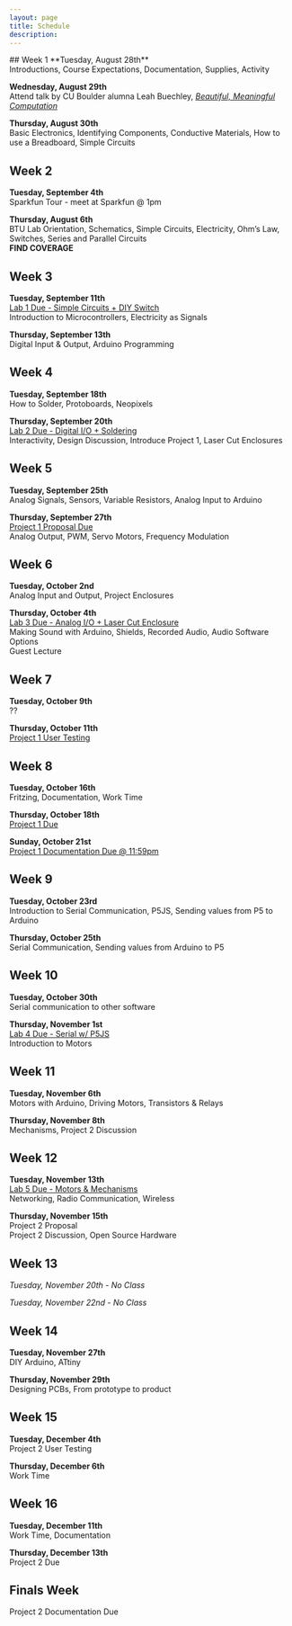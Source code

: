 ```yaml
---
layout: page
title: Schedule
description:
---
```


<span class="week">
## Week 1
<span class="ass">**Tuesday, August 28th**</span> <br>
Introductions, Course Expectations, Documentation, Supplies, Activity

<span class="ass">**Wednesday, August 29th**</span> <br>
Attend talk by CU Boulder alumna Leah Buechley, *[Beautiful, Meaningful Computation](https://www.colorado.edu/atlas/2018/08/14/leah-buechley-cu-boulder-alumna-speaks-beautiful-meaningful-computation)*

<span class="ass">**Thursday, August 30th**</span> <br>
Basic Electronics, Identifying Components, Conductive Materials, How to use a Breadboard, Simple Circuits


## Week 2
<span class="ass">**Tuesday, September 4th**</span> <br>
Sparkfun Tour - meet at Sparkfun @ 1pm

<span class="ass">**Thursday, August 6th**</span> <br>
BTU Lab Orientation, Schematics, Simple Circuits, Electricity, Ohm’s Law, Switches, Series and Parallel Circuits<br>
**FIND COVERAGE**


## Week 3
<span class="ass">**Tuesday, September 11th**</span> <br>
<span class="lab">[Lab 1 Due - Simple Circuits + DIY Switch](/Object-F18//lab1)</span><br>
Introduction to Microcontrollers, Electricity as Signals

<span class="ass">**Thursday, September 13th**</span> <br>
Digital Input & Output, Arduino Programming


## Week 4
<span class="ass">**Tuesday, September 18th**</span> <br>
How to Solder, Protoboards, Neopixels

<span class="ass">**Thursday, September 20th**</span> <br>
<span class="lab">[Lab 2 Due - Digital I/O + Soldering](/Object-F18//lab2)</span><br>
Interactivity, Design Discussion, Introduce Project 1, Laser Cut Enclosures


## Week 5
<span class="ass">**Tuesday, September 25th**</span> <br>
Analog Signals, Sensors, Variable Resistors, Analog Input to Arduino

<span class="ass">**Thursday, September 27th**</span> <br>
<span class="proj">[Project 1 Proposal Due](/Object-F18//project1)</span><br>
Analog Output, PWM, Servo Motors, Frequency Modulation


## Week 6
<span class="ass">**Tuesday, October 2nd**</span> <br>
Analog Input and Output, Project Enclosures

<span class="ass">**Thursday, October 4th**</span> <br>
<span class="lab">[Lab 3 Due - Analog I/O + Laser Cut Enclosure](/Object-F18//lab3)</span><br>
Making Sound with Arduino, Shields, Recorded Audio, Audio Software Options <br>
Guest Lecture


## Week 7
<span class="ass">**Tuesday, October 9th**</span> <br>
??

<span class="ass">**Thursday, October 11th**</span> <br>
<span class="proj">[Project 1 User Testing](/Object-F18//project1)</span><br>


## Week 8
<span class="ass">**Tuesday, October 16th**</span> <br>
Fritzing, Documentation, Work Time

<span class="ass">**Thursday, October 18th**</span> <br>
<span class="proj">[Project 1 Due](/Object-F18//project1)</span><br>

<span class="ass">**Sunday, October 21st**</span> <br>
<span class="proj">[Project 1 Documentation Due @ 11:59pm](/Object-F18//project1)</span>



## Week 9
<span class="ass">**Tuesday, October 23rd**</span> <br>
Introduction to Serial Communication, P5JS, Sending values from P5 to Arduino

<span class="ass">**Thursday, October 25th**</span> <br>
Serial Communication, Sending values from Arduino to P5

## Week 10
<span class="ass">**Tuesday, October 30th**</span> <br>
Serial communication to other software

<span class="ass">**Thursday, November 1st**</span> <br>
<span class="lab">[Lab 4 Due - Serial w/ P5JS](Object-F18//lab4)</span><br>
Introduction to Motors


## Week 11
<span class="ass">**Tuesday, November 6th**</span> <br>
Motors with Arduino, Driving Motors, Transistors & Relays

<span class="ass">**Thursday, November 8th**</span> <br>
Mechanisms, Project 2 Discussion


## Week 12
<span class="ass">**Tuesday, November 13th**</span> <br>
<span class="lab">[Lab 5 Due - Motors & Mechanisms](/Object-F18//lab5)</span><br>
Networking, Radio Communication, Wireless

<span class="ass">**Thursday, November 15th**</span> <br>
<span class="proj">Project 2 Proposal</span><br>
Project 2 Discussion, Open Source Hardware


## Week 13
*Tuesday, November 20th - No Class*

*Tuesday, November 22nd - No Class*


## Week 14
<span class="ass">**Tuesday, November 27th**</span> <br>
DIY Arduino, ATtiny

<span class="ass">**Thursday, November 29th**</span> <br>
Designing PCBs, From prototype to product


## Week 15
<span class="ass">**Tuesday, December 4th**</span> <br>
<span class="proj">Project 2 User Testing</span><br>

<span class="ass">**Thursday, December 6th**</span> <br>
Work Time


## Week 16
<span class="ass">**Tuesday, December 11th**</span> <br>
Work Time, Documentation

<span class="ass">**Thursday, December 13th**</span> <br>
<span class="proj">Project 2 Due</span><br>

## Finals Week
<span class="proj">Project 2 Documentation Due</span><br>

<!--
<br>
<br>
<br>


<span class="fornext">For Next Class:</span>

+ Read [Analog vs. Digital](https://learn.sparkfun.com/tutorials/analog-vs-digital)
+ Read [Sensors: The Basics](https://itp.nyu.edu/physcomp/lessons/sensors-the-basics/)
+ Watch [Sensors 1](https://vimeo.com/102042976) and [Sensors 2](https://vimeo.com/102044250)
+ Read [Pulse-width Modulation](https://learn.sparkfun.com/tutorials/pulse-width-modulation) -->
